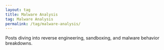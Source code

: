 ```yaml
---
layout: tag
title: Malware Analysis
tag: Malware Analysis
permalink: /tag/malware-analysis/
---
```


Posts diving into reverse engineering, sandboxing, and malware behavior breakdowns.
